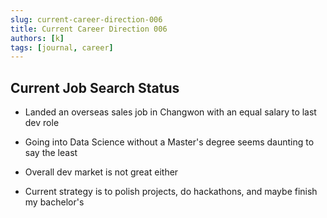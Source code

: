 ```yaml
---
slug: current-career-direction-006
title: Current Career Direction 006
authors: [k]
tags: [journal, career]
---
```


## Current Job Search Status

- Landed an overseas sales job in Changwon with an equal salary to last dev role

- Going into Data Science without a Master's degree seems daunting to say the least

- Overall dev market is not great either

- Current strategy is to polish projects, do hackathons, and maybe finish my bachelor's
